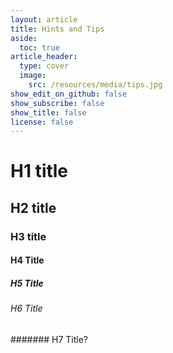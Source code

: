 ```yaml
---
layout: article
title: Hints and Tips
aside:
  toc: true
article_header:
  type: cover
  image:
    src: /resources/media/tips.jpg
show_edit_on_github: false
show_subscribe: false
show_title: false
license: false
---
```


# H1 title

## H2 title

### H3 title

#### H4 Title

##### H5 Title

###### H6 Title

####### H7 Title?
